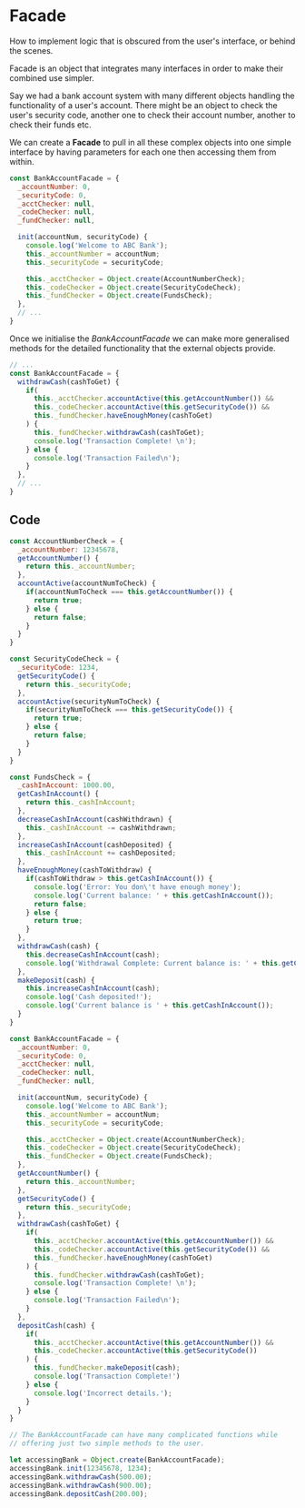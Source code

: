 # Facade

How to implement logic that is obscured from the user's interface, or
behind the scenes.

Facade is an object that integrates many interfaces in order to make
their combined use simpler.

Say we had a bank account system with many different objects handling
the functionality of a user's account. There might be an object to
check the user's security code, another one to check their account
number, another to check their funds etc.

We can create a **Facade** to pull in all these complex objects into
one simple interface by having parameters for each one then accessing
them from within.

```js
const BankAccountFacade = {
  _accountNumber: 0,
  _securityCode: 0,
  _acctChecker: null,
  _codeChecker: null,
  _fundChecker: null,

  init(accountNum, securityCode) {
    console.log('Welcome to ABC Bank');
    this._accountNumber = accountNum;
    this._securityCode = securityCode;

    this._acctChecker = Object.create(AccountNumberCheck);
    this._codeChecker = Object.create(SecurityCodeCheck);
    this._fundChecker = Object.create(FundsCheck);
  },
  // ...
}
```

Once we initialise the *BankAccountFacade* we can make more generalised
methods for the detailed functionality that the external objects 
provide.

```js
// ...
const BankAccountFacade = {
  withdrawCash(cashToGet) {
    if(
      this._acctChecker.accountActive(this.getAccountNumber()) &&
      this._codeChecker.accountActive(this.getSecurityCode()) &&
      this._fundChecker.haveEnoughMoney(cashToGet)
    ) {
      this._fundChecker.withdrawCash(cashToGet);
      console.log('Transaction Complete! \n');
    } else {
      console.log('Transaction Failed\n');
    }
  },
  // ...
}
```

## Code

```js
const AccountNumberCheck = {
  _accountNumber: 12345678,
  getAccountNumber() {
    return this._accountNumber;
  },
  accountActive(accountNumToCheck) {
    if(accountNumToCheck === this.getAccountNumber()) {
      return true;
    } else {
      return false;
    }
  }
}

const SecurityCodeCheck = {
  _securityCode: 1234,
  getSecurityCode() {
    return this._securityCode;
  },
  accountActive(securityNumToCheck) {
    if(securityNumToCheck === this.getSecurityCode()) {
      return true;
    } else {
      return false;
    }
  }
}

const FundsCheck = {
  _cashInAccount: 1000.00,
  getCashInAccount() {
    return this._cashInAccount;
  },
  decreaseCashInAccount(cashWithdrawn) {
    this._cashInAccount -= cashWithdrawn;
  },
  increaseCashInAccount(cashDeposited) {
    this._cashInAccount += cashDeposited;
  },
  haveEnoughMoney(cashToWithdraw) {
    if(cashToWithdraw > this.getCashInAccount()) {
      console.log('Error: You don\'t have enough money');
      console.log('Current balance: ' + this.getCashInAccount());
      return false;
    } else {
      return true;
    }
  },
  withdrawCash(cash) {
    this.decreaseCashInAccount(cash);
    console.log('Withdrawal Complete: Current balance is: ' + this.getCashInAccount());
  },
  makeDeposit(cash) {
    this.increaseCashInAccount(cash);
    console.log('Cash deposited!');
    console.log('Current balance is ' + this.getCashInAccount());
  }
}

const BankAccountFacade = {
  _accountNumber: 0,
  _securityCode: 0,
  _acctChecker: null,
  _codeChecker: null,
  _fundChecker: null,

  init(accountNum, securityCode) {
    console.log('Welcome to ABC Bank');
    this._accountNumber = accountNum;
    this._securityCode = securityCode;

    this._acctChecker = Object.create(AccountNumberCheck);
    this._codeChecker = Object.create(SecurityCodeCheck);
    this._fundChecker = Object.create(FundsCheck);
  },
  getAccountNumber() {
    return this._accountNumber;
  },
  getSecurityCode() {
    return this._securityCode;
  },
  withdrawCash(cashToGet) {
    if(
      this._acctChecker.accountActive(this.getAccountNumber()) &&
      this._codeChecker.accountActive(this.getSecurityCode()) &&
      this._fundChecker.haveEnoughMoney(cashToGet)
    ) {
      this._fundChecker.withdrawCash(cashToGet);
      console.log('Transaction Complete! \n');
    } else {
      console.log('Transaction Failed\n');
    }
  },
  depositCash(cash) {
    if(
      this._acctChecker.accountActive(this.getAccountNumber()) &&
      this._codeChecker.accountActive(this.getSecurityCode())
    ) {
      this._fundChecker.makeDeposit(cash);
      console.log('Transaction Complete!')
    } else {
      console.log('Incorrect details.');
    }
  }
}

// The BankAccountFacade can have many complicated functions while
// offering just two simple methods to the user.

let accessingBank = Object.create(BankAccountFacade);
accessingBank.init(12345678, 1234);
accessingBank.withdrawCash(500.00);
accessingBank.withdrawCash(900.00);
accessingBank.depositCash(200.00);
```
